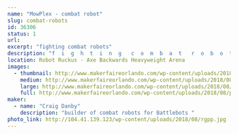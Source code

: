 ```yaml
---
name: "MowPlex - combat robot"
slug: combat-robots
id: 36306
status: 1
url: 
excerpt: "fighting combat robots"
description: "f  i  g  h  t  i  n  g   c  o  m  b  a  t   r  o  b  o  t  s"
location: Robot Ruckus - Axe Backwards Heavyweight Arena
images:
  - thumbnail: http://www.makerfaireorlando.com/wp-content/uploads/2018/08/predator.jpg
    medium: http://www.makerfaireorlando.com/wp-content/uploads/2018/08/predator.jpg
    large: http://www.makerfaireorlando.com/wp-content/uploads/2018/08/predator.jpg
    full: http://www.makerfaireorlando.com/wp-content/uploads/2018/08/predator.jpg
maker:
  - name: "Craig Danby"
    description: "builder of combat robots for Battlebots "
photo_link: http://104.41.139.123/wp-content/uploads/2018/08/rgpp.jpg
---
```

